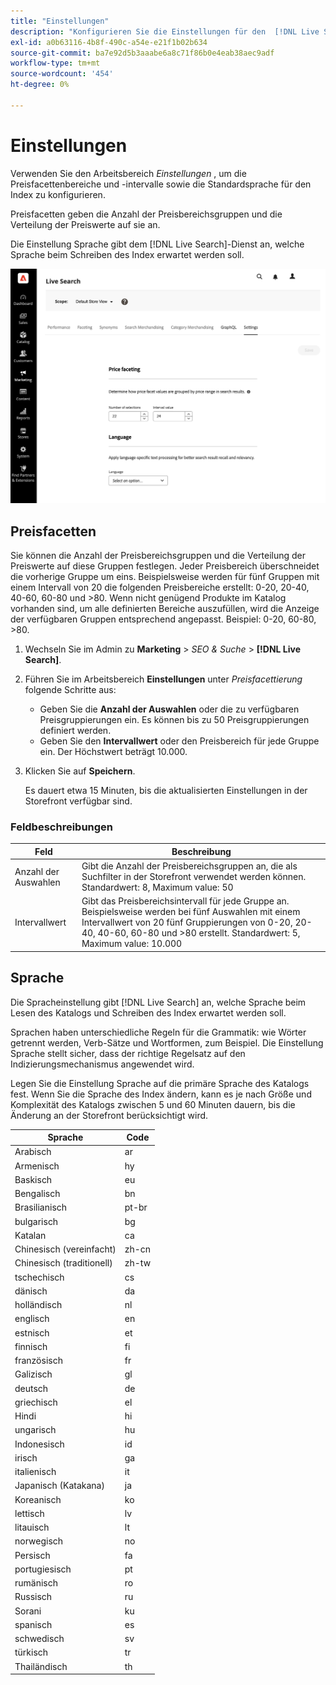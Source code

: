 ```yaml
---
title: "Einstellungen"
description: "Konfigurieren Sie die Einstellungen für den  [!DNL Live Search] Dienst."
exl-id: a0b63116-4b8f-490c-a54e-e21f1b02b634
source-git-commit: ba7e92d5b3aaabe6a8c71f86b0e4eab38aec9adf
workflow-type: tm+mt
source-wordcount: '454'
ht-degree: 0%

---
```


# Einstellungen

Verwenden Sie den Arbeitsbereich *Einstellungen* , um die Preisfacettenbereiche und -intervalle sowie die Standardsprache für den Index zu konfigurieren.

Preisfacetten geben die Anzahl der Preisbereichsgruppen und die Verteilung der Preiswerte auf sie an.

Die Einstellung Sprache gibt dem [!DNL Live Search]-Dienst an, welche Sprache beim Schreiben des Index erwartet werden soll.

![Einstellungen](assets/settings.png)

## Preisfacetten

Sie können die Anzahl der Preisbereichsgruppen und die Verteilung der Preiswerte auf diese Gruppen festlegen. Jeder Preisbereich überschneidet die vorherige Gruppe um eins. Beispielsweise werden für fünf Gruppen mit einem Intervall von 20 die folgenden Preisbereiche erstellt: 0-20, 20-40, 40-60, 60-80 und >80. Wenn nicht genügend Produkte im Katalog vorhanden sind, um alle definierten Bereiche auszufüllen, wird die Anzeige der verfügbaren Gruppen entsprechend angepasst. Beispiel: 0-20, 60-80, >80.

1. Wechseln Sie im Admin zu **Marketing** > *SEO &amp; Suche* > **[!DNL Live Search]**.
1. Führen Sie im Arbeitsbereich **Einstellungen** unter *Preisfacettierung* folgende Schritte aus:
   * Geben Sie die **Anzahl der Auswahlen** oder die zu verfügbaren Preisgruppierungen ein. Es können bis zu 50 Preisgruppierungen definiert werden.
   * Geben Sie den **Intervallwert** oder den Preisbereich für jede Gruppe ein. Der Höchstwert beträgt 10.000.
1. Klicken Sie auf **Speichern**.

   Es dauert etwa 15 Minuten, bis die aktualisierten Einstellungen in der Storefront verfügbar sind.

### Feldbeschreibungen

| Feld | Beschreibung |
|--- |--- |
| Anzahl der Auswahlen | Gibt die Anzahl der Preisbereichsgruppen an, die als Suchfilter in der Storefront verwendet werden können. Standardwert: 8, Maximum value: 50 |
| Intervallwert | Gibt das Preisbereichsintervall für jede Gruppe an. Beispielsweise werden bei fünf Auswahlen mit einem Intervallwert von 20 fünf Gruppierungen von 0-20, 20-40, 40-60, 60-80 und >80 erstellt. Standardwert: 5, Maximum value: 10.000 |

## Sprache

Die Spracheinstellung gibt [!DNL Live Search] an, welche Sprache beim Lesen des Katalogs und Schreiben des Index erwartet werden soll.

Sprachen haben unterschiedliche Regeln für die Grammatik: wie Wörter getrennt werden, Verb-Sätze und Wortformen, zum Beispiel.
Die Einstellung Sprache stellt sicher, dass der richtige Regelsatz auf den Indizierungsmechanismus angewendet wird.

Legen Sie die Einstellung Sprache auf die primäre Sprache des Katalogs fest. Wenn Sie die Sprache des Index ändern, kann es je nach Größe und Komplexität des Katalogs zwischen 5 und 60 Minuten dauern, bis die Änderung an der Storefront berücksichtigt wird.

| Sprache | Code |
|----|----|
| Arabisch | ar |
| Armenisch | hy |
| Baskisch | eu |
| Bengalisch | bn |
| Brasilianisch | pt-br |
| bulgarisch | bg |
| Katalan | ca |
| Chinesisch (vereinfacht) | zh-cn |
| Chinesisch (traditionell) | zh-tw |
| tschechisch | cs |
| dänisch | da |
| holländisch | nl |
| englisch | en |
| estnisch | et |
| finnisch | fi |
| französisch | fr |
| Galizisch | gl |
| deutsch | de |
| griechisch | el |
| Hindi | hi |
| ungarisch | hu |
| Indonesisch | id |
| irisch | ga |
| italienisch | it |
| Japanisch (Katakana) | ja |
| Koreanisch | ko |
| lettisch | lv |
| litauisch | lt |
| norwegisch | no |
| Persisch | fa |
| portugiesisch | pt |
| rumänisch | ro |
| Russisch | ru |
| Sorani | ku |
| spanisch | es |
| schwedisch | sv |
| türkisch | tr |
| Thailändisch | th |
